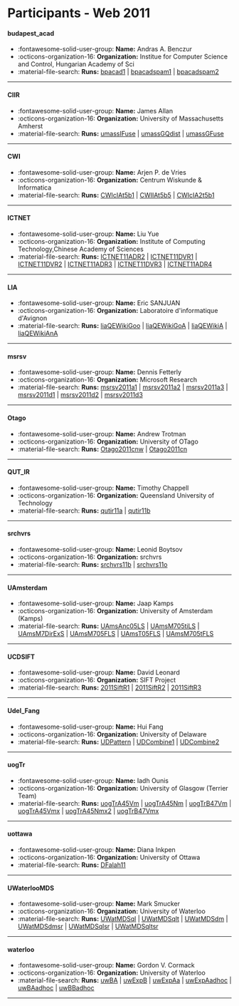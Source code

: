 # Participants - Web 2011 

#### budapest_acad
 - :fontawesome-solid-user-group: **Name:** Andras A. Benczur
 - :octicons-organization-16: **Organization:** Institue for Computer Science and Control, Hungarian Academy of Sci
 - :material-file-search: **Runs:** [bpacad1](./runs.md#bpacad1) | [bpacadspam1](./runs.md#bpacadspam1) | [bpacadspam2](./runs.md#bpacadspam2)

---
#### CIIR
 - :fontawesome-solid-user-group: **Name:** James Allan
 - :octicons-organization-16: **Organization:** University of Massachusetts Amherst
 - :material-file-search: **Runs:** [umassIFuse](./runs.md#umassifuse) | [umassGQdist](./runs.md#umassgqdist) | [umassGFuse](./runs.md#umassgfuse)

---
#### CWI
 - :fontawesome-solid-user-group: **Name:** Arjen P. de Vries
 - :octicons-organization-16: **Organization:** Centrum Wiskunde & Informatica
 - :material-file-search: **Runs:** [CWIcIAt5b1](./runs.md#cwiciat5b1) | [CWIIAt5b5](./runs.md#cwiiat5b5) | [CWIcIA2t5b1](./runs.md#cwicia2t5b1)

---
#### ICTNET
 - :fontawesome-solid-user-group: **Name:** Liu Yue
 - :octicons-organization-16: **Organization:** Institute of Computing Technology,Chinese Academy of Sciences
 - :material-file-search: **Runs:** [ICTNET11ADR2](./runs.md#ictnet11adr2) | [ICTNET11DVR1](./runs.md#ictnet11dvr1) | [ICTNET11DVR2](./runs.md#ictnet11dvr2) | [ICTNET11ADR3](./runs.md#ictnet11adr3) | [ICTNET11DVR3](./runs.md#ictnet11dvr3) | [ICTNET11ADR4](./runs.md#ictnet11adr4)

---
#### LIA
 - :fontawesome-solid-user-group: **Name:** Eric SANJUAN
 - :octicons-organization-16: **Organization:** Laboratoire d'informatique d'Avignon
 - :material-file-search: **Runs:** [liaQEWikiGoo](./runs.md#liaqewikigoo) | [liaQEWikiGoA](./runs.md#liaqewikigoa) | [liaQEWikiA](./runs.md#liaqewikia) | [liaQEWikiAnA](./runs.md#liaqewikiana)

---
#### msrsv
 - :fontawesome-solid-user-group: **Name:** Dennis Fetterly
 - :octicons-organization-16: **Organization:** Microsoft Research
 - :material-file-search: **Runs:** [msrsv2011a1](./runs.md#msrsv2011a1) | [msrsv2011a2](./runs.md#msrsv2011a2) | [msrsv2011a3](./runs.md#msrsv2011a3) | [msrsv2011d1](./runs.md#msrsv2011d1) | [msrsv2011d2](./runs.md#msrsv2011d2) | [msrsv2011d3](./runs.md#msrsv2011d3)

---
#### Otago
 - :fontawesome-solid-user-group: **Name:** Andrew Trotman
 - :octicons-organization-16: **Organization:** University of OTago
 - :material-file-search: **Runs:** [Otago2011cnw](./runs.md#otago2011cnw) | [Otago2011cn](./runs.md#otago2011cn)

---
#### QUT_IR
 - :fontawesome-solid-user-group: **Name:** Timothy Chappell
 - :octicons-organization-16: **Organization:** Queensland University of Technology
 - :material-file-search: **Runs:** [qutir11a](./runs.md#qutir11a) | [qutir11b](./runs.md#qutir11b)

---
#### srchvrs
 - :fontawesome-solid-user-group: **Name:** Leonid Boytsov
 - :octicons-organization-16: **Organization:** srchvrs
 - :material-file-search: **Runs:** [srchvrs11b](./runs.md#srchvrs11b) | [srchvrs11o](./runs.md#srchvrs11o)

---
#### UAmsterdam
 - :fontawesome-solid-user-group: **Name:** Jaap Kamps
 - :octicons-organization-16: **Organization:** University of Amsterdam (Kamps)
 - :material-file-search: **Runs:** [UAmsAnc05LS](./runs.md#uamsanc05ls) | [UAmsM705tiLS](./runs.md#uamsm705tils) | [UAmsM7DirExS](./runs.md#uamsm7direxs) | [UAmsM705FLS](./runs.md#uamsm705fls) | [UAmsT05FLS](./runs.md#uamst05fls) | [UAmsM705tFLS](./runs.md#uamsm705tfls)

---
#### UCDSIFT
 - :fontawesome-solid-user-group: **Name:** David Leonard
 - :octicons-organization-16: **Organization:** SIFT Project
 - :material-file-search: **Runs:** [2011SiftR1](./runs.md#2011siftr1) | [2011SiftR2](./runs.md#2011siftr2) | [2011SiftR3](./runs.md#2011siftr3)

---
#### Udel_Fang
 - :fontawesome-solid-user-group: **Name:** Hui Fang
 - :octicons-organization-16: **Organization:** University of Delaware
 - :material-file-search: **Runs:** [UDPattern](./runs.md#udpattern) | [UDCombine1](./runs.md#udcombine1) | [UDCombine2](./runs.md#udcombine2)

---
#### uogTr
 - :fontawesome-solid-user-group: **Name:** Iadh Ounis
 - :octicons-organization-16: **Organization:** University of Glasgow  (Terrier Team)
 - :material-file-search: **Runs:** [uogTrA45Vm](./runs.md#uogtra45vm) | [uogTrA45Nm](./runs.md#uogtra45nm) | [uogTrB47Vm](./runs.md#uogtrb47vm) | [uogTrA45Vmx](./runs.md#uogtra45vmx) | [uogTrA45Nmx2](./runs.md#uogtra45nmx2) | [uogTrB47Vmx](./runs.md#uogtrb47vmx)

---
#### uottawa
 - :fontawesome-solid-user-group: **Name:** Diana Inkpen
 - :octicons-organization-16: **Organization:** University of Ottawa
 - :material-file-search: **Runs:** [DFalah11](./runs.md#dfalah11)

---
#### UWaterlooMDS
 - :fontawesome-solid-user-group: **Name:** Mark Smucker
 - :octicons-organization-16: **Organization:** University of Waterloo
 - :material-file-search: **Runs:** [UWatMDSql](./runs.md#uwatmdsql) | [UWatMDSqlt](./runs.md#uwatmdsqlt) | [UWatMDSdm](./runs.md#uwatmdsdm) | [UWatMDSdmsr](./runs.md#uwatmdsdmsr) | [UWatMDSqlsr](./runs.md#uwatmdsqlsr) | [UWatMDSqltsr](./runs.md#uwatmdsqltsr)

---
#### waterloo
 - :fontawesome-solid-user-group: **Name:** Gordon V. Cormack
 - :octicons-organization-16: **Organization:** University of Waterloo
 - :material-file-search: **Runs:** [uwBA](./runs.md#uwba) | [uwExpB](./runs.md#uwexpb) | [uwExpAa](./runs.md#uwexpaa) | [uwExpAadhoc](./runs.md#uwexpaadhoc) | [uwBAadhoc](./runs.md#uwbaadhoc) | [uwBBadhoc](./runs.md#uwbbadhoc)

---
